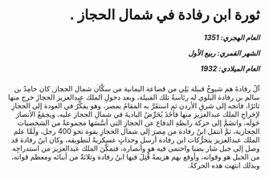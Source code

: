 <h1 dir="rtl">ثورة ابن رفادة في شمال الحجاز .</h1>

<h5 dir="rtl">العام الهجري:  1351

الشهر القمري: ربيع الأول

العام الميلادي: 1932</h5>

<p dir="rtl">آلُ رفادةَ هم شيوخُ قبيلة بَلِي من قضاعة اليمانية من سكَّان شمال الحجاز, كان حامِدُ بن سالم بن رفادة البلوي له رئاسةُ تلك القبيلة، وبعد دخولِ الملك عبدالعزيز الحجازَ خرج منها ثائرًا، فاتجه إلى شرقِ الأردن ثم استقَرَّ به المقامُ بمصر، وهو يفكِّرُ في العودة إلى الحجازِ لإخراجِ الملك عبدالعزيز منها فأخَذَ يُحَرِّضُ الباديةَ في شمالِ الحجاز عليه، ويجمَعُ الأنصارَ حَولَه، وانضَمَّ إلى حركة رابطةِ الدفاع عن الحجازِ التي أسَّسَها مجموعةٌ من الشخصيات الحِجازية، ثمَّ انتقل ابنُ رفادة من مِصرَ إلى شمال الحجازِ بقوة نحو 400 رجل، ولَمَّا علم الملك عبدالعزيز بتحرُّكات ابن رفادة أرسل وحداتٍ عسكريةً لتطويقه، وكان ابنُ رفادة قد وصل إلى جبل شار بضبا واحتمى فيه هو وأنصاره، فتمكَّنَ الملك عبدالعزيز من استدراجِه من الجبل هو وقواته، وأوقع بهم هزيمةً قُتِلَ فيها ابنُ رفادة وثلاثةٌ من أبنائه ومعظم قواته، وبذلك انتهت هذه الحركةُ.</p></br>
